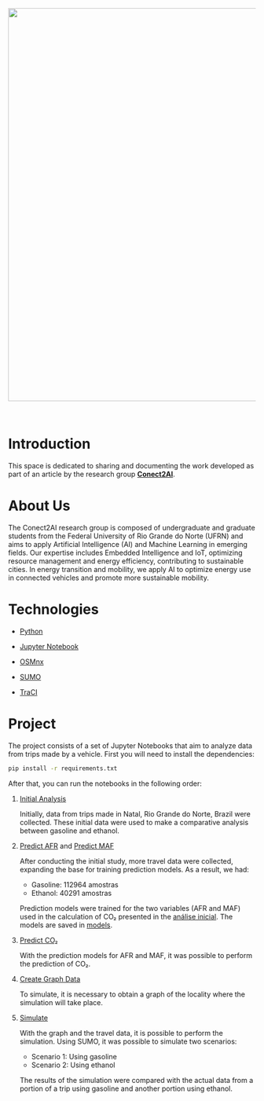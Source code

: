 &nbsp;
&nbsp;
<p align="center">
  <img width="800" src="http://conect2ai.dca.ufrn.br/static/assets/img/logo.png" />
</p> 

&nbsp;

# Introduction

This space is dedicated to sharing and documenting the work developed as part of an article by the research group [**Conect2AI**](http://conect2ai.dca.ufrn.br).

# About Us

The Conect2AI research group is composed of undergraduate and graduate students from the Federal University of Rio Grande do Norte (UFRN) and aims to apply Artificial Intelligence (AI) and Machine Learning in emerging fields. Our expertise includes Embedded Intelligence and IoT, optimizing resource management and energy efficiency, contributing to sustainable cities. In energy transition and mobility, we apply AI to optimize energy use in connected vehicles and promote more sustainable mobility.

# Technologies

- [Python](https://www.python.org/)

- [Jupyter Notebook](https://jupyter.org/)

- [OSMnx](https://osmnx.readthedocs.io/en/stable/)

- [SUMO](https://sumo.dlr.de/docs/index.html)

- [TraCI](https://sumo.dlr.de/docs/TraCI.html)

# Project

The project consists of a set of Jupyter Notebooks that aim to analyze data from trips made by a vehicle. First you will need to install the dependencies:

```bash
pip install -r requirements.txt
```

After that, you can run the notebooks in the following order:

1. [Initial Analysis](./initial_analysis.ipynb)

    Initially, data from trips made in Natal, Rio Grande do Norte, Brazil were collected. These initial data were used to make a comparative analysis between gasoline and ethanol.

2. [Predict AFR](./predict_afr.ipynb) and [Predict MAF](./predict_maf.ipynb)

    After conducting the initial study, more travel data were collected, expanding the base for training prediction models. As a result, we had:

    - Gasoline: 112964 amostras
    - Ethanol: 40291 amostras

    Prediction models were trained for the two variables (AFR and MAF) used in the calculation of CO₂ presented in the [análise inicial](./initial_analysis.ipynb). The models are saved in [models](./models).

3. [Predict CO₂](./predict_co2.ipynb)

    With the prediction models for AFR and MAF, it was possible to perform the prediction of CO₂.

4. [Create Graph Data](./create_graph_network.ipynb)

    To simulate, it is necessary to obtain a graph of the locality where the simulation will take place.

5. [Simulate](./simulate_sumo.ipynb)

    With the graph and the travel data, it is possible to perform the simulation. Using SUMO, it was possible to simulate two scenarios:

    - Scenario 1: Using gasoline
    - Scenario 2: Using ethanol

    The results of the simulation were compared with the actual data from a portion of a trip using gasoline and another portion using ethanol.
